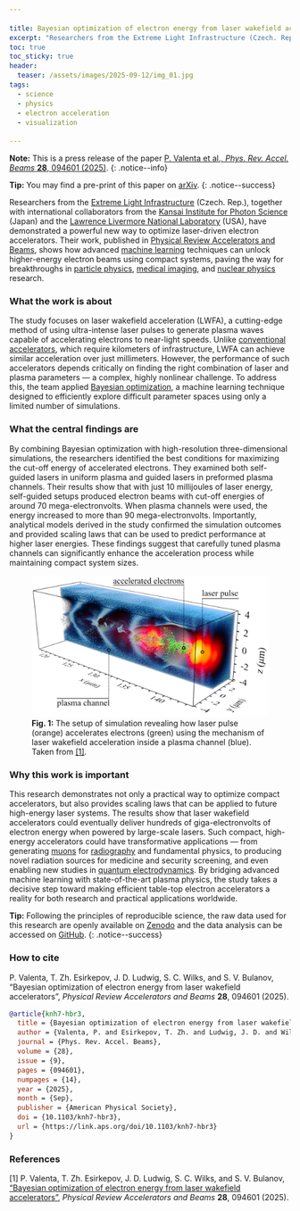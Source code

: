 ```yaml
---

title: Bayesian optimization of electron energy from laser wakefield accelerators
excerpt: "Researchers from the Extreme Light Infrastructure (Czech. Rep.), together with international collaborators from the Kansai Institute for Photon Science (Japan) and the Lawrence Livermore National Laboratory (USA), have demonstrated a powerful new way to optimize laser-driven electron accelerators. Their work, published in Physical Review Accelerators and Beams, shows how advanced machine learning techniques can unlock higher-energy electron beams using compact systems, paving the way for breakthroughs in particle physics, medical imaging, and nuclear research."
toc: true
toc_sticky: true
header:
  teaser: /assets/images/2025-09-12/img_01.jpg
tags: 
  - science
  - physics
  - electron acceleration
  - visualization

---
```


**Note:** This is a press release of the paper [P. Valenta et al., *Phys. Rev. Accel. Beams* **28**, 094601 (2025)](https://doi.org/10.1103/knh7-hbr3).
{: .notice--info}

**Tip:** You may find a pre-print of this paper on [arXiv](https://arxiv.org/abs/2501.06069).
{: .notice--success}

Researchers from the [Extreme Light Infrastructure](https://www.eli-beams.eu/) (Czech. Rep.), together with international collaborators from the [Kansai Institute for Photon Science](https://www.qst.go.jp/site/kansai-english/) (Japan) and the [Lawrence Livermore National Laboratory](https://www.llnl.gov/) (USA), have demonstrated a powerful new way to optimize laser-driven electron accelerators. Their work, published in [Physical Review Accelerators and Beams](https://doi.org/10.1103/knh7-hbr3), shows how advanced [machine learning](https://en.wikipedia.org/wiki/Machine_learning) techniques can unlock higher-energy electron beams using compact systems, paving the way for breakthroughs in [particle physics](https://en.wikipedia.org/wiki/Particle_physics), [medical imaging](https://en.wikipedia.org/wiki/Medical_imaging), and [nuclear physics](https://en.wikipedia.org/wiki/Nuclear_physics) research.

### What the work is about

The study focuses on laser wakefield acceleration (LWFA), a cutting-edge method of using ultra-intense laser pulses to generate plasma waves capable of accelerating electrons to near-light speeds. Unlike [conventional accelerators](https://en.wikipedia.org/wiki/Particle_accelerator), which require kilometers of infrastructure, LWFA can achieve similar acceleration over just millimeters. However, the performance of such accelerators depends critically on finding the right combination of laser and plasma parameters — a complex, highly nonlinear challenge. To address this, the team applied [Bayesian optimization](https://en.wikipedia.org/wiki/Bayesian_optimization), a machine learning technique designed to efficiently explore difficult parameter spaces using only a limited number of simulations.

### What the central findings are

By combining Bayesian optimization with high-resolution three-dimensional simulations, the researchers identified the best conditions for maximizing the cut-off energy of accelerated electrons. They examined both self-guided lasers in uniform plasma and guided lasers in preformed plasma channels. Their results show that with just 10 millijoules of laser energy, self-guided setups produced electron beams with cut-off energies of around 70 mega-electronvolts. When plasma channels were used, the energy increased to more than 90 mega-electronvolts. Importantly, analytical models derived in the study confirmed the simulation outcomes and provided scaling laws that can be used to predict performance at higher laser energies. These findings suggest that carefully tuned plasma channels can significantly enhance the acceleration process while maintaining compact system sizes.

<figure id="figure_1" style="max-width: 500px" class="align-center">
  <a href="/assets/images/2025-09-12/img_01.jpg" class="image-popup">
    <img src="/assets/images/2025-09-12/img_01.jpg" alt="Laser wakefield acceleration">
  </a>
  <figcaption>
  <strong>Fig. 1:</strong> The setup of simulation revealing how laser pulse (orange) accelerates electrons (green) using the mechanism of laser wakefield acceleration inside a plasma channel (blue). Taken from <a href="#ref_1">[1]</a>.
  </figcaption>
</figure> 

### Why this work is important

This research demonstrates not only a practical way to optimize compact accelerators, but also provides scaling laws that can be applied to future high-energy laser systems. The results show that laser wakefield accelerators could eventually deliver hundreds of giga-electronvolts of electron energy when powered by large-scale lasers. Such compact, high-energy accelerators could have transformative applications — from generating [muons](https://en.wikipedia.org/wiki/Muon) for [radiography](https://en.wikipedia.org/wiki/Radiography) and fundamental physics, to producing novel radiation sources for medicine and security screening, and even enabling new studies in [quantum electrodynamics](https://en.wikipedia.org/wiki/Quantum_electrodynamics). By bridging advanced machine learning with state-of-the-art plasma physics, the study takes a decisive step toward making efficient table-top electron accelerators a reality for both research and practical applications worldwide.

**Tip:** Following the principles of reproducible science, the raw data used for this research are openly available on [Zenodo](https://doi.org/10.5281/zenodo.16941557) and the data analysis can be accessed on [GitHub](https://github.com/valenpe7/knh7-hbr3).
{: .notice--success}

### How to cite 

P. Valenta, T. Zh. Esirkepov, J. D. Ludwig, S. C. Wilks, and S. V. Bulanov, “Bayesian optimization of electron energy from laser wakefield accelerators”, *Physical Review Accelerators and Beams* **28**, 094601 (2025).

```bibtex
@article{knh7-hbr3,
  title = {Bayesian optimization of electron energy from laser wakefield accelerators},
  author = {Valenta, P. and Esirkepov, T. Zh. and Ludwig, J. D. and Wilks, S. C. and Bulanov, S. V.},
  journal = {Phys. Rev. Accel. Beams},
  volume = {28},
  issue = {9},
  pages = {094601},
  numpages = {14},
  year = {2025},
  month = {Sep},
  publisher = {American Physical Society},
  doi = {10.1103/knh7-hbr3},
  url = {https://link.aps.org/doi/10.1103/knh7-hbr3}
}
```

### References

[<a id="ref_1">1</a>] P. Valenta, T. Zh. Esirkepov, J. D. Ludwig, S. C. Wilks, and S. V. Bulanov, [“Bayesian optimization of electron energy from laser wakefield accelerators”](https://doi.org/10.1103/knh7-hbr3), *Physical Review Accelerators and Beams* **28**, 094601 (2025).